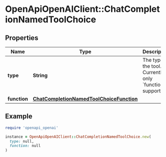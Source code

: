 # OpenApiOpenAIClient::ChatCompletionNamedToolChoice

## Properties

| Name | Type | Description | Notes |
| ---- | ---- | ----------- | ----- |
| **type** | **String** | The type of the tool. Currently, only &#x60;function&#x60; is supported. |  |
| **function** | [**ChatCompletionNamedToolChoiceFunction**](ChatCompletionNamedToolChoiceFunction.md) |  |  |

## Example

```ruby
require 'openapi_openai'

instance = OpenApiOpenAIClient::ChatCompletionNamedToolChoice.new(
  type: null,
  function: null
)
```

